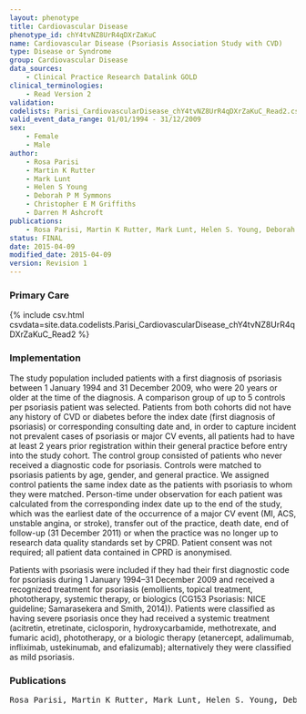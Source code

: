 ```yaml
---
layout: phenotype
title: Cardiovascular Disease
phenotype_id: chY4tvNZ8UrR4qDXrZaKuC
name: Cardiovascular Disease (Psoriasis Association Study with CVD)
type: Disease or Syndrome                   
group: Cardiovascular Disease
data_sources:
    - Clinical Practice Research Datalink GOLD
clinical_terminologies:
    - Read Version 2
validation:
codelists: Parisi_CardiovascularDisease_chY4tvNZ8UrR4qDXrZaKuC_Read2.csv
valid_event_data_range: 01/01/1994 - 31/12/2009
sex:
    - Female
    - Male
author: 
    - Rosa Parisi
    - Martin K Rutter
    - Mark Lunt
    - Helen S Young
    - Deborah P M Symmons
    - Christopher E M Griffiths
    - Darren M Ashcroft    
publications:
    - Rosa Parisi, Martin K Rutter, Mark Lunt, Helen S. Young, Deborah P M Symmons, Christopher E M Griffiths, Darren M. Ashcroft, Psoriasis and the Risk of Major Cardiovascular Events Cohort Study Using the Clinical Practice Research Datalink. Journal of Investigative Dermatology, 135(9), 2189-2197 (2015).
status: FINAL
date: 2015-04-09
modified_date: 2015-04-09
version: Revision 1
---
```


### Primary Care

{% include csv.html csvdata=site.data.codelists.Parisi_CardiovascularDisease_chY4tvNZ8UrR4qDXrZaKuC_Read2 %}

### Implementation

The study population included patients with a first diagnosis of psoriasis between 1 January 1994 and 31 December 2009, who were 20 years or older at the time of the diagnosis. A comparison group of
up to 5 controls per psoriasis patient was selected. Patients from both cohorts did not have any history of CVD or diabetes before the index date (first diagnosis of psoriasis) or corresponding consulting date
and, in order to capture incident not prevalent cases of psoriasis or major CV events, all patients had to have at least 2 years prior registration within their general practice before entry into the study
cohort. The control group consisted of patients who never received a diagnostic code for psoriasis. Controls were matched to psoriasis patients by age, gender, and general practice. We assigned control
patients the same index date as the patients with psoriasis to whom they were matched. Person-time under observation for each patient was calculated from the corresponding index date up to the end of the study, which was the earliest date of the occurrence of a major
CV event (MI, ACS, unstable angina, or stroke), transfer out of the practice, death date, end of follow-up (31 December 2011) or when the practice was no longer up to research data quality standards set by CPRD. Patient consent was not required; all patient data contained in CPRD is anonymised.

Patients with psoriasis were included if they had their first diagnostic code for psoriasis during 1 January 1994–31 December 2009 and received a recognized treatment for psoriasis (emollients,
topical treatment, phototherapy, systemic therapy, or biologics (CG153 Psoriasis: NICE guideline; Samarasekera and Smith, 2014)). Patients were classified as having severe psoriasis once they had
received a systemic treatment (acitretin, etretinate, ciclosporin, hydroxycarbamide, methotrexate, and fumaric acid), phototherapy, or a biologic therapy (etanercept, adalimumab, infliximab, ustekinumab,
and efalizumab); alternatively they were classified as mild psoriasis.

### Publications

<pre>
Rosa Parisi, Martin K Rutter, Mark Lunt, Helen S. Young, Deborah P M Symmons, Christopher E M Griffiths, Darren M. Ashcroft, "Psoriasis and the Risk of Major Cardiovascular Events: Cohort Study Using the Clinical Practice Research Datalink". Journal of Investigative Dermatology, 135(9), 2189-2197, 2015.
</pre>
